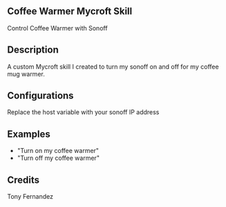 ## Coffee Warmer Mycroft Skill
Control Coffee Warmer with Sonoff

## Description 
A custom Mycroft skill I created to turn my sonoff on and off for my coffee mug warmer.

## Configurations
Replace the host variable with your sonoff IP address

## Examples 
* "Turn on my coffee warmer"
* "Turn off my coffee warmer"

## Credits 
Tony Fernandez
